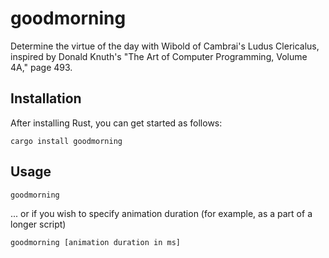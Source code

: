 # goodmorning
Determine the virtue of the day with Wibold of Cambrai's Ludus Clericalus, inspired by Donald Knuth's "The Art of Computer Programming, Volume 4A," page 493.

## Installation
After installing Rust, you can get started as follows:
```
cargo install goodmorning
```
## Usage
```
goodmorning
```
... or if you wish to specify animation duration (for example, as a part of a longer script)
```
goodmorning [animation duration in ms]
```

